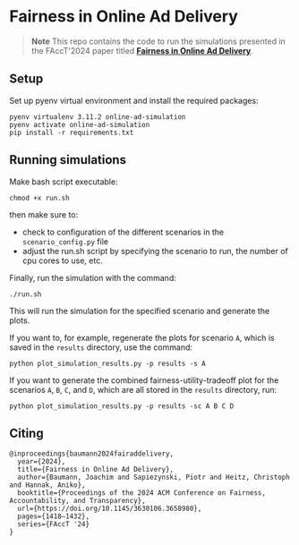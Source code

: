 # Fairness in Online Ad Delivery

> **Note**
> This repo contains the code to run the simulations presented in the FAccT'2024 paper titled [**Fairness in Online Ad Delivery**](https://doi.org/10.1145/3630106.3658980).
> 


## Setup

Set up pyenv virtual environment and install the required packages:
```
pyenv virtualenv 3.11.2 online-ad-simulation
pyenv activate online-ad-simulation
pip install -r requirements.txt
```

## Running simulations

Make bash script executable:
```
chmod +x run.sh
```
then make sure to:
- check to configuration of the different scenarios in the `scenario_config.py` file
- adjust the run.sh script by specifying the scenario to run, the number of cpu cores to use, etc.

Finally, run the simulation with the command:
```
./run.sh
```
This will run the simulation for the specified scenario and generate the plots.

If you want to, for example, regenerate the plots for scenario `A`, which is saved in the `results` directory, use the command:
```
python plot_simulation_results.py -p results -s A
```
If you want to generate the combined fairness-utility-tradeoff plot for the scenarios `A`, `B`, `C`, and `D`, which are all stored in the `results` directory, run:
```
python plot_simulation_results.py -p results -sc A B C D
```


## Citing

```
@inproceedings{baumann2024fairaddelivery,
  year={2024},
  title={Fairness in Online Ad Delivery},
  author={Baumann, Joachim and Sapiezynski, Piotr and Heitz, Christoph and Hannak, Aniko},
  booktitle={Proceedings of the 2024 ACM Conference on Fairness, Accountability, and Transparency},
  url={https://doi.org/10.1145/3630106.3658980},
  pages={1418–1432},
  series={FAccT '24}
}
```